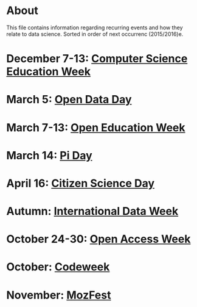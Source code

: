 # About 
This file contains information regarding recurring events and how they relate to data science. Sorted in order of next occurrenc (2015/2016)e.

# December 7-13: [Computer Science Education Week](https://csedweek.org/)

# March 5: [Open Data Day](http://opendataday.org/)

# March 7-13: [Open Education Week](http://www.openeducationweek.org/)

# March 14: [Pi Day](http://www.piday.org/)

# April 16: [Citizen Science Day](http://staging.citizenscience.org/events/citizen-science-day/)

# Autumn: [International Data Week](http://www.internationaldataweek.org/)

# October 24-30: [Open Access Week](http://www.openaccessweek.org/)

# October: [Codeweek](http://codeweek.eu/)

# November: [MozFest](https://wiki.mozilla.org/Mozfest/2015)

